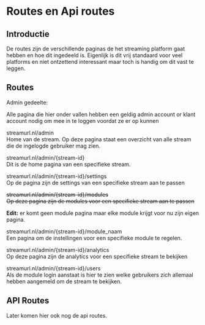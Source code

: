 # Routes en Api routes

## Introductie

De routes zijn de verschillende paginas de het streaming platform gaat hebben en hoe dit ingedeeld is. Eigenlijk is dit vrij standaard voor veel platforms en niet ontzettend interessant maar toch is handig om dit vast te leggen.

## Routes

Admin gedeelte:

Alle pagina die hier onder vallen hebben een geldig admin account or klant account nodig om mee in te loggen voordat ze er op kunnen

streamurl.nl/admin  
Home van de stream. Op deze pagina staat een overzicht van alle stream die de ingelogde gebruiker mag zien.

streamurl.nl/admin/{stream-id}  
Dit is de home pagina van een specifieke stream.

streamurl.nl/admin/{stream-id}/settings  
Op de pagina zijn de settings van een specifieke stream aan te passen

~~streamurl.nl/admin/{stream-id}/modules  
Op deze pagina zijn de modules voor een specifieke stream aan te passen~~

**Edit:** er komt geen module pagina maar elke module krijgt voor nu zijn eigen pagina.

streamurl.nl/admin/{stream-id}/module\_naam  
Een pagina om de instellingen voor een specifieke module te regelen.

streamurl.nl/admin/{stream-id}/analytics  
Op deze pagina zijn de analytics voor een specifieke stream te bekijken

streamurl.nl/admin/{stream-id}/users  
Als de module login aanstaat is hier te zien welke gebruikers zich allemaal hebben aangemeld om de stream te bekijken. 



## API Routes

Later komen hier ook nog de api routes.  






